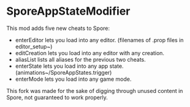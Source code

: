 # SporeAppStateModifier 

This mod adds five new cheats to Spore:

* enterEditor lets you load into any editor. (filenames of .prop files in editor_setup~)
* editCreation lets you load into any editor with any creation.
* aliasList lists all aliases for the previous two cheats.
* enterState lets you load into any app state. (animations~/SporeAppStates.trigger)
* enterMode lets you load into any game mode.

This fork was made for the sake of digging through unused content in Spore, not guaranteed to work properly.
